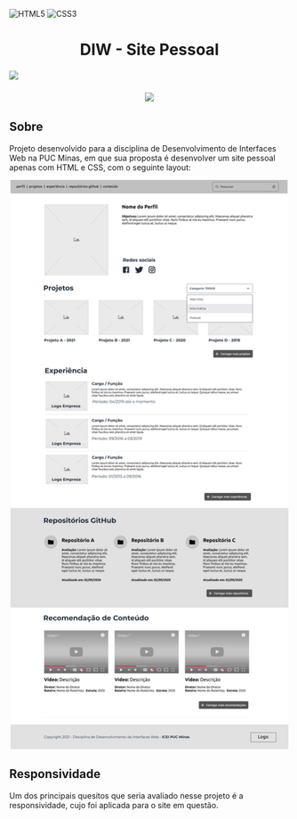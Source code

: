 ![HTML5](https://img.shields.io/badge/html5-%23E34F26.svg?style=for-the-badge&logo=html5&logoColor=white)
![CSS3](https://img.shields.io/badge/css3-%231572B6.svg?style=for-the-badge&logo=css3&logoColor=white)
<h1 align="center">DIW - Site Pessoal</h1>
<img align="center" src="./assets/site.png">
<h3 align="center">
  <a href="https://arthur-amx.github.io/DIW-PUC-MG/">
    <img  src="https://img.shields.io/badge/-ACCESS%20THE%20PROJECT-333?&style=for-the-badge&logoColor=fff"/>
  </a>
</h3>
<h2>Sobre</h2>
<p>Projeto desenvolvido para a disciplina de Desenvolvimento de Interfaces Web na PUC Minas, em que sua proposta é desenvolver um site pessoal apenas com HTML e CSS, com o seguinte layout:</p>
<div align="center"><img width="500px" src="./assets/layout.png"></div>
<h2>Responsividade</h2>
<p>Um dos principais quesitos que seria avaliado nesse projeto é a responsividade, cujo foi aplicada para o site em questão.</p>
